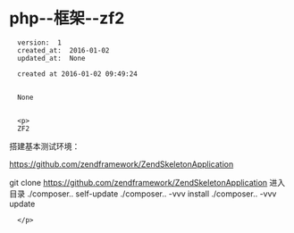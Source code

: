 
  # php--框架--zf2

      version:  1
      created_at:  2016-01-02
      updated_at:  None

      created at 2016-01-02 09:49:24 


      None


      <p>
      ZF2
搭建基本测试环境：

https://github.com/zendframework/ZendSkeletonApplication

git clone https://github.com/zendframework/ZendSkeletonApplication
进入目录 
    ./composer..   self-update
    ./composer..   -vvv install
    ./composer..   -vvv update

      </p>

  